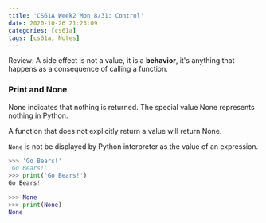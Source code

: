 ```yaml
---
title: 'CS61A Week2 Mon 8/31: Control'
date: 2020-10-26 21:23:09
categories: [cs61a]
tags: [cs61a, Notes]
---
```


Review: A side effect is not a value, it is a **behavior**, it's anything that happens as a consequence of calling a function.

### Print and None

None indicates that nothing is returned. The special value None represents nothing in Python.

A function that does not explicitly return a value will return None.

`None` is not be displayed by Python interpreter as the value of an expression.

```Python
>>> 'Go Bears!'
'Go Bears!'
>>> print('Go Bears!')
Go Bears!

>>> None
>>> print(None)
None
```
